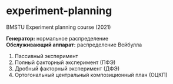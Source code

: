 # experiment-planning
BMSTU Experiment planning course (2021)


**Генератор:** нормальное распределение  
**Обслуживающий аппарат:** распределение Вейбулла

1. Пассивный эксперимент
2. Полный факторный эксперимент (ПФЭ)
3. Дробный факторный эксперимент (ДФЭ)
4. Ортогональный центральный композиционный план (ОЦКП)
 
